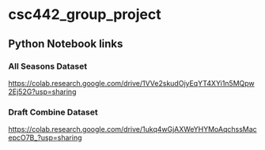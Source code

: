 # csc442_group_project

## Python Notebook links
### All Seasons Dataset
https://colab.research.google.com/drive/1VVe2skudOjyEqYT4XYi1n5MQpw2Ej52G?usp=sharing

### Draft Combine Dataset
https://colab.research.google.com/drive/1ukq4wGjAXWeYHYMoAqchssMacepcO7B_?usp=sharing
